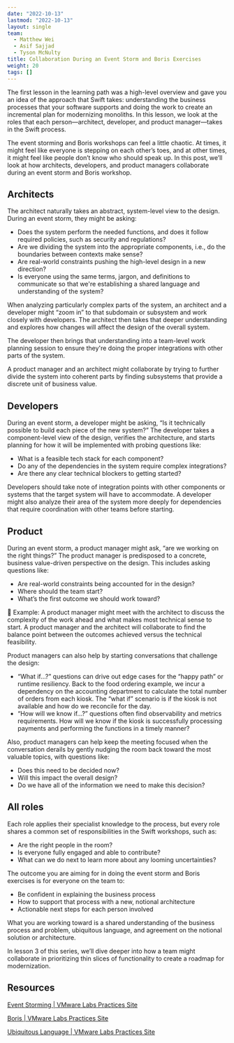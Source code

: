 ```yaml
---
date: "2022-10-13"
lastmod: "2022-10-13"
layout: single
team:
  - Matthew Wei
  - Asif Sajjad
  - Tyson McNulty
title: Collaboration During an Event Storm and Boris Exercises
weight: 20
tags: []
---
```


The first lesson in the learning path was a high-level overview and gave you an idea of the approach that Swift takes: understanding the business processes that your software supports and doing the work to create an incremental plan for modernizing monoliths. In this lesson, we look at the roles that each person—architect, developer, and product manager—takes in the Swift process.

The event storming and Boris workshops can feel a little chaotic. At times, it might feel like everyone is stepping on each other’s toes, and at other times, it might feel like people don’t know who should speak up. In this post, we’ll look at how architects, developers, and product managers collaborate during an event storm and Boris workshop.

## Architects

The architect naturally takes an abstract, system-level view to the design. During an event storm, they might be asking:

- Does the system perform the needed functions, and does it follow required policies, such as security and regulations?
- Are we dividing the system into the appropriate components, i.e., do the boundaries between contexts make sense?
- Are real-world constraints pushing the high-level design in a new direction?
- Is everyone using the same terms, jargon, and definitions to communicate so that we're establishing a shared language and understanding of the system?

When analyzing particularly complex parts of the system, an architect and a developer might “zoom in” to that subdomain or subsystem and work closely with developers. The architect then takes that deeper understanding and explores how changes will affect the design of the overall system.

The developer then brings that understanding into a team-level work planning session to ensure they're doing the proper integrations with other parts of the system.

A product manager and an architect might collaborate by trying to further divide the system into coherent parts by finding subsystems that provide a discrete unit of business value.

## Developers

During an event storm, a developer might be asking, “Is it technically possible to build each piece of the new system?” The developer takes a component-level view of the design, verifies the architecture, and starts planning for how it will be implemented with probing questions like:

- What is a feasible tech stack for each component?
- Do any of the dependencies in the system require complex integrations?
- Are there any clear technical blockers to getting started?

Developers should take note of integration points with other components or systems that the target system will have to accommodate. A developer might also analyze their area of the system more deeply for dependencies that require coordination with other teams before starting.

## Product

During an event storm, a product manager might ask, “are we working on the right things?” The product manager is predisposed to a concrete, business value-driven perspective on the design. This includes asking questions like:

- Are real-world constraints being accounted for in the design?
- Where should the team start?
- What’s the first outcome we should work toward?

📌 Example: A product manager might meet with the architect to discuss the complexity of the work ahead and what makes most technical sense to start. A product manager and the architect will collaborate to find the balance point between the outcomes achieved versus the technical feasibility.

Product managers can also help by starting conversations that challenge the design:

- “What if…?” questions can drive out edge cases for the “happy path” or runtime resiliency. Back to the food ordering example, we incur a dependency on the accounting department to calculate the total number of orders from each kiosk. The “what if” scenario is if the kiosk is not available and how do we reconcile for the day.
- “How will we know if…?” questions often find observability and metrics requirements. How will we know if the kiosk is successfully processing payments and performing the functions in a timely manner?

Also, product managers can help keep the meeting focused when the conversation derails by gently nudging the room back toward the most valuable topics, with questions like:

- Does this need to be decided now?
- Will this impact the overall design?
- Do we have all of the information we need to make this decision?

## All roles

Each role applies their specialist knowledge to the process, but every role shares a common set of responsibilities in the Swift workshops, such as:

- Are the right people in the room?
- Is everyone fully engaged and able to contribute?
- What can we do next to learn more about any looming uncertainties?

The outcome you are aiming for in doing the event storm and Boris exercises is for everyone on the team to:

- Be confident in explaining the business process
- How to support that process with a new, notional architecture
- Actionable next steps for each person involved

What you are working toward is a shared understanding of the business process and problem, ubiquitous language, and agreement on the notional solution or architecture.

In lesson 3 of this series, we’ll dive deeper into how a team might collaborate in prioritizing thin slices of functionality to create a roadmap for modernization.

## Resources

[Event Storming | VMware Labs Practices Site](https://tanzu.vmware.com/developer/practices/event-storming/)

[Boris | VMware Labs Practices Site](https://tanzu.vmware.com/developer/practices/boris/)

[Ubiquitous Language | VMware Labs Practices Site](https://tanzu.vmware.com/developer/practices/ubiquitous-language/)
